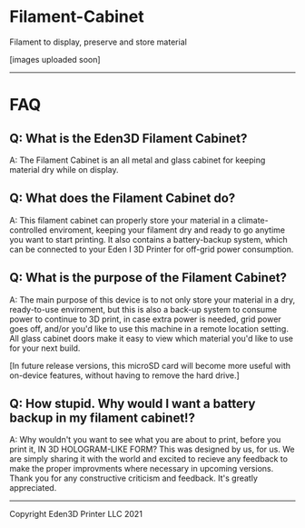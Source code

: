 # Filament-Cabinet
Filament to display, preserve and store material


[images uploaded soon]




-----------------------------------------------
# FAQ
Q: What is the Eden3D Filament Cabinet?
---
A: The Filament Cabinet is an all metal and glass cabinet for keeping material dry while on display. 

Q: What does the Filament Cabinet do?
---
A: This filament cabinet can properly store your material in a climate-controlled enviroment, keeping your filament dry and ready to go anytime you want to start printing. It also contains a battery-backup system, which can be connected to your Eden I 3D Printer for off-grid power consumption. 

Q: What is the purpose of the Filament Cabinet?
---
A: The main purpose of this device is to not only store your material in a dry, ready-to-use enviroment, but this is also a back-up system to consume power to continue to 3D print, in case extra power is needed, grid power goes off, and/or you'd like to use this machine in a remote location setting. All glass cabinet doors make it easy to view which material you'd like to use for your next build. 

[In future release versions, this microSD card will become more useful with on-device features, without having to remove the hard drive.]

Q: How stupid. Why would I want a battery backup in my filament cabinet!?
---
A: Why wouldn't you want to see what you are about to print, before you print it, IN 3D HOLOGRAM-LIKE FORM? This was designed by us, for us. We are simply sharing it with the world and excited to recieve any feedback to make the proper improvments where necessary in upcoming versions.  Thank you for any constructive criticism and feedback. It's greatly appreciated. 



---------------------------------------------------------





Copyright Eden3D Printer LLC 2021

